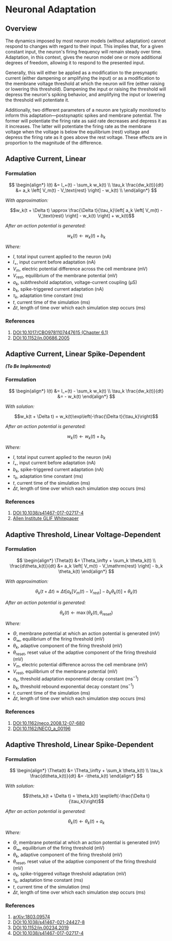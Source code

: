 # Neuronal Adaptation

## Overview
The dynamics imposed by most neuron models (without adaptation) cannot respond to changes with regard to their input. This implies that, for a given constant input, the neuron's firing frequency will remain steady over time. Adaptation, in this context, gives the neuron model one or more additional degrees of freedom, allowing it to respond to the presented input.

Generally, this will either be applied as a modification to the presynaptic current (either dampening or amplifying the input) or as a modification to the membrane voltage threshold at which the neuron will fire (either raising or lowering this threshold). Dampening the input or raising the threshold will depress the neuron's spiking behavior, and amplifying the input or lowering the threshold will potentiate it.

Additionally, two different parameters of a neuron are typically monitored to inform this adaptation—postsynaptic spikes and membrane potential. The former will potentiate the firing rate as said rate decreases and depress it as it increases. The latter will potentiate the firing rate as the membrane voltage when the voltage is below the equilibrium (rest) voltage and depress the firing rate as it goes above the rest voltage. These effects are in proportion to the magnitude of the difference.

## Adaptive Current, Linear
### Formulation
$$
\begin{align*}
    I(t) &= I_+(t) - \sum_k w_k(t) \\
    \tau_k \frac{dw_k(t)}{dt} &= a_k \left[ V_m(t) - V_\text{rest} \right] - w_k(t) \\
\end{align*}
$$

*With approximation:*

$$w_k(t + \Delta t) \approx \frac{\Delta t}{\tau_k}\left[ a_k \left[ V_m(t) - V_\text{rest} \right] - w_k(t) \right] + w_k(t)$$

*After an action potential is generated:*

$$w_k(t) \leftarrow w_k(t) + b_k$$

*Where:*
- $I$, total input current applied to the neuron $(\mathrm{nA})$
- $I_+$, input current before adaptation $(\mathrm{nA})$
- $V_m$, electric potential difference across the cell membrane $(\mathrm{mV})$
- $V_\mathrm{rest}$, equilibrium of the membrane potential $(\mathrm{mV})$
- $a_k$, subthreshold adaptation, voltage-current coupling $(\mathrm{\mu S})$
- $b_k$, spike-triggered current adaptation $(\mathrm{nA})$
- $\tau_k$, adaptation time constant $(\mathrm{ms})$
- $t$, current time of the simulation $(\mathrm{ms})$
- $\Delta t$, length of time over which each simulation step occurs $(\mathrm{ms})$

### References
1. [DOI:10.1017/CBO9781107447615 (Chapter 6.1)](https://neuronaldynamics.epfl.ch/online/Ch6.S1.html)
2. [DOI:10.1152/jn.00686.2005](https://journals.physiology.org/doi/full/10.1152/jn.00686.2005)

## Adaptive Current, Linear Spike-Dependent
***(To Be Implemented)***
### Formulation
$$
\begin{align*}
    I(t) &= I_+(t) - \sum_k w_k(t) \\
    \tau_k \frac{dw_k(t)}{dt} &= - w_k(t)
\end{align*}
$$

*With solution:*

$$w_k(t + \Delta t) = w_k(t)\exp\left(-\frac{\Delta t}{\tau_k}\right)$$

*After an action potential is generated:*

$$w_k(t) \leftarrow w_k(t) + b_k$$

*Where:*
- $I$, total input current applied to the neuron $(\mathrm{nA})$
- $I_+$, input current before adaptation $(\mathrm{nA})$
- $b_k$, spike-triggered current adaptation $(\mathrm{nA})$
- $\tau_k$, adaptation time constant $(\mathrm{ms})$
- $t$, current time of the simulation $(\mathrm{ms})$
- $\Delta t$, length of time over which each simulation step occurs $(\mathrm{ms})$

### References
1. [DOI:10.1038/s41467-017-02717-4](https://www.nature.com/articles/s41467-017-02717-4)
2. [Allen Institute GLIF Whitepaper](http://web.archive.org/web/20230428012128/https://help.brain-map.org/download/attachments/8323525/glifmodels.pdf)

## Adaptive Threshold, Linear Voltage-Dependent
### Formulation
$$
\begin{align*}
    \Theta(t) &= \Theta_\infty + \sum_k \theta_k(t) \\
    \frac{d\theta_k(t)}{dt} &= a_k \left[ V_m(t) - V_\mathrm{rest} \right] - b_k \theta_k(t)
\end{align*}
$$

*With approximation:*

$$\theta_k(t + \Delta t) \approx \Delta t \left[a_k \left[ V_m(t) - V_\mathrm{rest} \right] - b_k \theta_k(t)\right] + \theta_k(t)$$

*After an action potential is generated:*

$$\theta_k(t) \leftarrow \max(\theta_k(t), \theta_\mathrm{reset})$$

*Where:*
- $\Theta$, membrane potential at which an action potential is generated $(\mathrm{mV})$
- $\Theta_\infty$, equilibrium of the firing threshold $(\mathrm{mV})$
- $\theta_k$, adaptive component of the firing threshold $(\mathrm{mV})$
- $\theta_\mathrm{reset}$, reset value of the adaptive component of the firing threshold $(\mathrm{mV})$
- $V_m$, electric potential difference across the cell membrane $(\mathrm{mV})$
- $V_\mathrm{rest}$, equilibrium of the membrane potential $(\mathrm{mV})$
- $a_k$, threshold adaptation exponential decay constant $(\mathrm{ms^{-1}})$
- $b_k$, threshold rebound exponential decay constant $(\mathrm{ms^{-1}})$
- $t$, current time of the simulation $(\mathrm{ms})$
- $\Delta t$, length of time over which each simulation step occurs $(\mathrm{ms})$

### References
1. [DOI:10.1162/neco.2008.12-07-680](https://www.ncbi.nlm.nih.gov/pmc/articles/PMC2954058/)
2. [DOI:10.1162/NECO_a_00196](https://www.ncbi.nlm.nih.gov/pmc/articles/PMC3513351/)

## Adaptive Threshold, Linear Spike-Dependent
### Formulation
$$
\begin{align*}
    \Theta(t) &= \Theta_\infty + \sum_k \theta_k(t) \\
    \tau_k \frac{d\theta_k(t)}{dt} &= -\theta_k(t)
\end{align*}
$$

*With solution:*

$$\theta_k(t + \Delta t) = \theta_k(t) \exp\left(-\frac{\Delta t}{\tau_k}\right)$$

*After an action potential is generated:*

$$\theta_k(t) \leftarrow \theta_k(t) + a_k$$

*Where:*
- $\Theta$, membrane potential at which an action potential is generated $(\mathrm{mV})$
- $\Theta_\infty$, equilibrium of the firing threshold $(\mathrm{mV})$
- $\theta_k$, adaptive component of the firing threshold $(\mathrm{mV})$
- $\theta_\mathrm{reset}$, reset value of the adaptive component of the firing threshold $(\mathrm{mV})$
- $a_k$, spike-triggered voltage threshold adaptation $(\mathrm{mV})$
- $\tau_k$, adaptation time constant $(\mathrm{ms})$
- $t$, current time of the simulation $(\mathrm{ms})$
- $\Delta t$, length of time over which each simulation step occurs $(\mathrm{ms})$

### References
1. [arXiv:1803.09574](https://arxiv.org/abs/1803.09574)
2. [DOI:10.1038/s41467-021-24427-8](https://www.nature.com/articles/s41467-021-24427-8)
3. [DOI:10.1152/jn.00234.2019](https://journals.physiology.org/doi/full/10.1152/jn.00234.2019)
4. [DOI:10.1038/s41467-017-02717-4](https://www.nature.com/articles/s41467-017-02717-4)